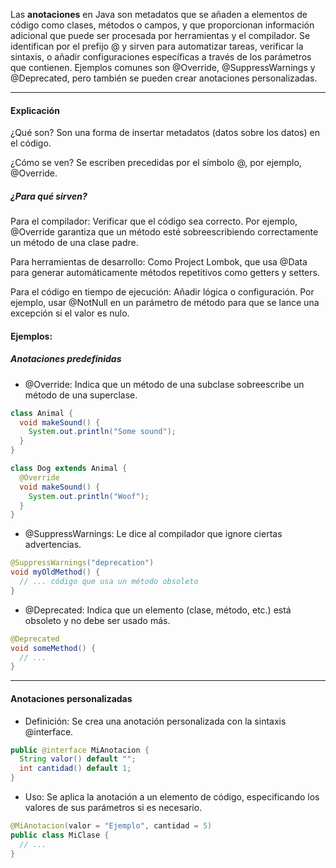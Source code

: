 Las **anotaciones** en Java son metadatos que se añaden a elementos de código como clases, métodos o campos, y que proporcionan información adicional que puede ser procesada por herramientas y el compilador. Se identifican por el prefijo @ y sirven para automatizar tareas, verificar la sintaxis, o añadir configuraciones específicas a través de los parámetros que contienen. Ejemplos comunes son @Override, @SuppressWarnings y @Deprecated, pero también se pueden crear anotaciones personalizadas. 
___
#### Explicación
¿Qué son? Son una forma de insertar metadatos (datos sobre los datos) en el código.


¿Cómo se ven? Se escriben precedidas por el símbolo @, por ejemplo, @Override.


##### ¿Para qué sirven?
Para el compilador: Verificar que el código sea correcto. Por ejemplo, @Override garantiza que un método esté sobreescribiendo correctamente un método de una clase padre.


Para herramientas de desarrollo: Como Project Lombok, que usa @Data para generar automáticamente métodos repetitivos como getters y setters.


Para el código en tiempo de ejecución: Añadir lógica o configuración. Por ejemplo, usar @NotNull en un parámetro de método para que se lance una excepción si el valor es nulo. 

#### Ejemplos:
##### Anotaciones predefinidas
- @Override: Indica que un método de una subclase sobreescribe un método de una superclase.
```java
class Animal {
  void makeSound() {
    System.out.println("Some sound");
  }
}

class Dog extends Animal {
  @Override
  void makeSound() {
    System.out.println("Woof");
  }
}
```
- @SuppressWarnings: Le dice al compilador que ignore ciertas advertencias.
```java 
@SuppressWarnings("deprecation")
void myOldMethod() {
  // ... código que usa un método obsoleto
}
```
- @Deprecated: Indica que un elemento (clase, método, etc.) está obsoleto y no debe ser usado más.
```java
@Deprecated
void someMethod() {
  // ...
}
```
___
#### Anotaciones personalizadas
- Definición: Se crea una anotación personalizada con la sintaxis @interface.
```java
public @interface MiAnotacion {
  String valor() default "";
  int cantidad() default 1;
}
```
- Uso: Se aplica la anotación a un elemento de código, especificando los valores de sus parámetros si es necesario.
```java
@MiAnotacion(valor = "Ejemplo", cantidad = 5)
public class MiClase {
  // ...
}

